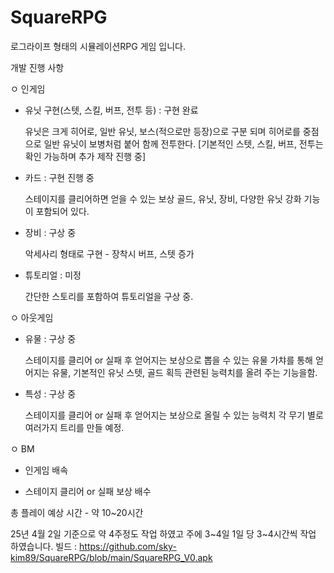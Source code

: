 # SquareRPG
로그라이프 형태의 시뮬레이션RPG 게임 입니다.

개발 진행 사항

 ㅇ 인게임
 
   - 유닛 구현(스텟, 스킬, 버프, 전투 등) : 구현 완료
     
     유닛은 크게 히어로, 일반 유닛, 보스(적으로만 등장)으로 구분 되며
     히어로를 중점으로 일반 유닛이 보병처럼 붙어 함께 전투한다.
     [기본적인 스텟, 스킬, 버프, 전투는 확인 가능하며 추가 제작 진행 중]

   - 카드 : 구현 진행 중
     
     스테이지를 클리어하면 얻을 수 있는 보상
     골드, 유닛, 장비, 다양한 유닛 강화 기능이 포함되어 있다.
     
   - 장비 : 구상 중
     
     악세사리 형태로 구현 - 장착시 버프, 스텟 증가
     
   - 튜토리얼 : 미정
     
     간단한 스토리를 포함하여 튜토리얼을 구상 중.
     
 ㅇ 아웃게임
 
   - 유물 : 구상 중
     
     스테이지를 클리어 or 실패 후 얻어지는 보상으로 뽑을 수 있는 유물
     가챠를 통해 얻어지는 유물, 기본적인 유닛 스텟, 골드 획득 관련된 능력치를 올려 주는 기능을함.
     
   - 특성 : 구상 중
     
     스테이지를 클리어 or 실패 후 얻어지는 보상으로 올릴 수 있는 능력치
     각 무기 별로 여러가지 트리를 만들 예정.
     

 ㅇ BM

   - 인게임 배속
     
   - 스테이지 클리어 or 실패 보상 배수


총 플레이 예상 시간 - 약 10~20시간

25년 4월 2일 기준으로 약 4주정도 작업 하였고 주에 3~4일 1일 당 3~4시간씩 작업 하였습니다.
빌드 : https://github.com/sky-kim89/SquareRPG/blob/main/SquareRPG_V0.apk

